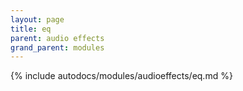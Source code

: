 ```yaml
---
layout: page
title: eq
parent: audio effects
grand_parent: modules
---
```


{% include autodocs/modules/audioeffects/eq.md %}
